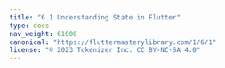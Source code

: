 ```yaml
---
title: "6.1 Understanding State in Flutter"
type: docs
nav_weight: 61000
canonical: "https://fluttermasterylibrary.com/1/6/1"
license: "© 2023 Tokenizer Inc. CC BY-NC-SA 4.0"
---
```

